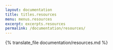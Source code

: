```yaml
---
layout: documentation
title: titles.resources
menu: menus.resources
excerpt: excerpts.resources
permalink: /documentation/resources/
---
```


{% translate_file documentation/resources.md %}
